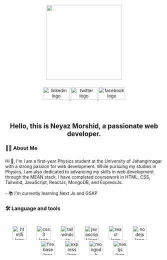 <br clear="both">

<div align="center">
  <img height="240" src="https://i.ibb.co.com/TDFSL6xg/Creative-Studio-Name-Linked-In-Article-Cover-Image.png"  />
</div>

###

<div align="center">
  <a href="https://www.linkedin.com/in/neyaz-morshid-0087a6317/" target="_blank">
    <img src="https://raw.githubusercontent.com/maurodesouza/profile-readme-generator/master/src/assets/icons/social/linkedin/default.svg" width="85" height="40" alt="linkedin logo"  />
  </a>
  <a href="https://x.com/Neyaz0414" target="_blank">
    <img src="https://raw.githubusercontent.com/maurodesouza/profile-readme-generator/master/src/assets/icons/social/twitter/default.svg" width="85" height="40" alt="twitter logo"  />
  </a>
  <a href="https://www.facebook.com/neyaz.morshid/" target="_blank">
    <img src="https://raw.githubusercontent.com/maurodesouza/profile-readme-generator/master/src/assets/icons/social/facebook/default.svg" width="85" height="40" alt="facebook logo"  />
  </a>
</div>

###

<br clear="both">

<h2 align="center">Hello, this is Neyaz Morshid, a passionate web developer.</h2>

###

<h3 align="left">👩‍💻  About Me</h3>

###

<p align="left">Hi 👋, I'm I am a first-year Physics student at the University of Jahangirnagar with a strong passion for web development. While pursuing my studies in Physics, I am also dedicated to advancing my skills in web development through the MEAN stack. I have completed coursework in HTML, CSS, Tailwind, JavaScript, ReactJs, MongoDB, and ExpressJs.<br><br>- 📚 I'm currently learning Next Js and GSAP</p>

###

<h3 align="left">🛠 Language and tools</h3>

###

<br clear="both">

<div align="center">
  <img src="https://cdn.jsdelivr.net/gh/devicons/devicon/icons/html5/html5-original.svg" height="45" alt="html5 logo"  />
  <img width="24" />
  <img src="https://cdn.jsdelivr.net/gh/devicons/devicon/icons/css3/css3-original.svg" height="45" alt="css3 logo"  />
  <img width="24" />
  <img src="https://cdn.jsdelivr.net/gh/devicons/devicon/icons/tailwindcss/tailwindcss-original-wordmark.svg" height="45" alt="tailwindcss logo"  />
  <img width="24" />
  <img src="https://cdn.jsdelivr.net/gh/devicons/devicon/icons/javascript/javascript-original.svg" height="45" alt="javascript logo"  />
  <img width="24" />
  <img src="https://cdn.jsdelivr.net/gh/devicons/devicon/icons/react/react-original.svg" height="45" alt="react logo"  />
  <img width="24" />
  <img src="https://cdn.jsdelivr.net/gh/devicons/devicon/icons/nodejs/nodejs-original.svg" height="45" alt="nodejs logo"  />
  <img width="24" />
  <img src="https://cdn.jsdelivr.net/gh/devicons/devicon/icons/firebase/firebase-plain-wordmark.svg" height="45" alt="firebase logo"  />
  <img width="24" />
  <img src="https://cdn.jsdelivr.net/gh/devicons/devicon/icons/express/express-original.svg" height="45" alt="express logo"  />
  <img width="24" />
  <img src="https://cdn.jsdelivr.net/gh/devicons/devicon/icons/mongodb/mongodb-original.svg" height="45" alt="mongodb logo"  />
  <img width="24" />
  <img src="https://cdn.jsdelivr.net/gh/devicons/devicon/icons/nextjs/nextjs-original.svg" height="45" alt="nextjs logo"  />
</div>

###



###
